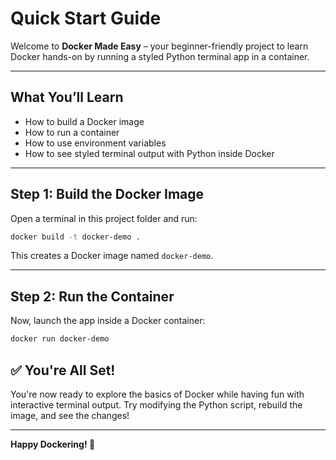 
# Quick Start Guide

Welcome to **Docker Made Easy** – your beginner-friendly project to learn Docker hands-on by running a styled Python terminal app in a container.

---

## What You’ll Learn

- How to build a Docker image
- How to run a container
- How to use environment variables
- How to see styled terminal output with Python inside Docker

---

## Step 1: Build the Docker Image

Open a terminal in this project folder and run:

```bash
docker build -t docker-demo .
````

This creates a Docker image named `docker-demo`.

---

## Step 2: Run the Container

Now, launch the app inside a Docker container:

```bash
docker run docker-demo
```

## ✅ You're All Set!

You're now ready to explore the basics of Docker while having fun with interactive terminal output. Try modifying the Python script, rebuild the image, and see the changes!

---

**Happy Dockering! 🐳**
